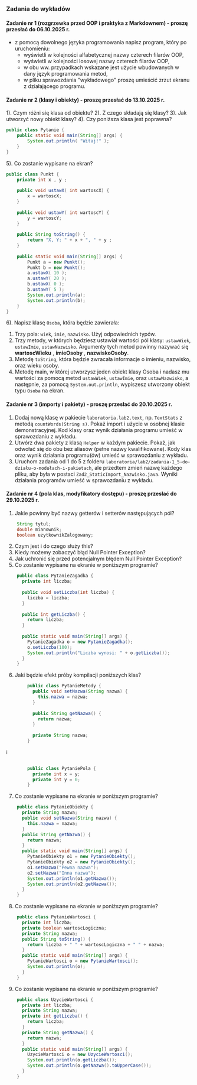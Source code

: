 ### Zadania do wykładów

#### Zadanie nr 1 (rozgrzewka przed OOP i praktyka z Markdownem) - proszę przesłać do 06.10.2025 r.
  - z pomocą dowolnego języka programowania napisz program, który po uruchomieniu:  
    - wyświetli w kolejności alfabetycznej nazwy czterech filarów OOP,  
    - wyświetli w kolejności losowej nazwy czterech filarów OOP,  
    - w obu ww. przypadkach wskazane jest użycie wbudowanych w dany język programowania metod,  
    - w pliku sprawozdania "wykładowego" proszę umieścić zrzut ekranu z działającego programu.  

#### Zadanie nr 2 (klasy i obiekty) - proszę przesłać do 13.10.2025 r.
1). Czym różni się klasa od obiektu?
2). Z czego składają się klasy?
3). Jak utworzyć nowy obiekt klasy?
4). Czy poniższa klasa jest poprawna?  

```java
public class Pytanie {
    public static void main(String[] args) {
        System.out.println( "Witaj!" );
    }
}
```

5). Co zostanie wypisane na ekran?

```java
public class Punkt {
    private int x , y ;
    
    public void ustawX( int wartoscX) {
        x = wartoscX;
    }
    
    public void ustawY( int wartoscY) {
        y = wartoscY;
    }
    
    public String toString() {
        return "X, Y: " + x + ", " + y ;
    }
    
    public static void main(String[] args) {
        Punkt a = new Punkt();
        Punkt b = new Punkt();
        a.ustawX( 10 );
        a.ustawY( 20 );
        b.ustawX( 0 );
        b.ustawY( 5 );
        System.out.println(a);
        System.out.println(b);
    }
}
```

6). Napisz klasę `Osoba`, która będzie zawierała:
   1. Trzy pola: `wiek`, `imie`, `nazwisko`. Użyj odpowiednich typów.
   2. Trzy metody, w których będziesz ustawiał wartości pól klasy: `ustawWiek`, `ustawImie`,
       `ustawNazwisko`. Argumenty tych metod powinny nazywać się **wartoscWieku** ,
       **imieOsoby** , **nazwiskoOsoby**.
   3. Metodę `toString`, która będzie zwracała informacje o imieniu, nazwisko, oraz wieku
       osoby.
   4. Metodę main, w której utworzysz jeden obiekt klasy Osoba i nadasz mu wartości
       za pomocą metod `ustawWiek`, `ustawImie`, oraz `ustawNazwisko`, a następnie, za pomocą
       `System.out.println`, wypiszesz utworzony obiekt typu `Osoba` na ekran.


#### Zadanie nr 3 (importy i pakiety) - proszę przesłać do 20.10.2025 r.

1) Dodaj nową klasę w pakiecie `laboratoria.lab2.text`, np. `TextStats` z metodą `countWords(String s)`. Pokaż import i użycie w osobnej klasie demonstracyjnej.  Kod klasy oraz wynik działania programu umieść w sprawozdaniu z wykładu.  
2) Utwórz dwa pakiety z klasą `Helper` w każdym pakiecie. Pokaż, jak odwołać się do obu bez aliasów (pełne nazwy kwalifikowane). Kody klas oraz wynik działania programu(ów) umieść w sprawozdaniu z wykładu.  
3) Uruchom zadania od 1 do 5 z folderu `laboratoria/lab2/zadania-1_5-do-działu-o-modułach-i-pakietach`, ale przedtem zmień nazwę każdego pliku, aby była w postaci `Zad2_StaticImport_Nazwisko.java`.  Wyniki działania programów umieść w sprawozdaniu z wykładu.  


#### Zadanie nr 4 (pola klas, modyfikatory dostępu) - proszę przesłać do 29.10.2025 r.


1. Jakie powinny być nazwy getterów i setterów następujących pól?  
```java
    String tytul;
    double mianownik;
    boolean uzytkownikZalogowany;
```
2. Czym jest i do czego służy this?  
3. Kiedy możemy zobaczyć błąd Null Pointer Exception?
4. Jak uchronić się przed potencjalnym błędem Null Pointer Exception?
5. Co zostanie wypisane na ekranie w poniższym programie?
```java
    public class PytanieZagadka {
      private int liczba;
      
      public void setLiczba(int liczba) {
        liczba = liczba;
      }
      
      public int getLiczba() {
        return liczba;
      }
      
      public static void main(String[] args) {
        PytanieZagadka o = new PytanieZagadka();
        o.setLiczba(100);
        System.out.println("Liczba wynosi: " + o.getLiczba());
      }
    }
```
6. Jaki będzie efekt próby kompilacji poniższych klas?
```java
        public class PytanieMetody {
          public void setNazwa(String nazwa) {
            this.nazwa = nazwa;
          }
          
          public String getNazwa() {
            return nazwa;
          }
          
          private String nazwa;
        }
```
i
```java
        
        public class PytaniePola {
          private int x = y;
          private int y = 0;
        }
```
7. Co zostanie wypisane na ekranie w poniższym programie?
```java
    public class PytanieObiekty {
      private String nazwa;
      public void setNazwa(String nazwa) {
        this.nazwa = nazwa;
      }
      public String getNazwa() {
        return nazwa;
      }
      public static void main(String[] args) {
        PytanieObiekty o1 = new PytanieObiekty();
        PytanieObiekty o2 = new PytanieObiekty();
        o1.setNazwa("Pewna nazwa");
        o2.setNazwa("Inna nazwa");
        System.out.println(o1.getNazwa());
        System.out.println(o2.getNazwa());
      }
    }
```
8. Co zostanie wypisane na ekranie w poniższym programie?
```java
    public class PytanieWartosci {
      private int liczba;
      private boolean wartoscLogiczna;
      private String nazwa;
      public String toString() {
        return liczba + " " + wartoscLogiczna + " " + nazwa;
      }
      public static void main(String[] args) {
        PytanieWartosci o = new PytanieWartosci();
        System.out.println(o);
      }
    }
```

9. Co zostanie wypisane na ekranie w poniższym programie?
```java
    public class UzycieWartosci {
      private int liczba;
      private String nazwa;
      private int getLiczba() {
        return liczba;
      }
      private String getNazwa() {
        return nazwa;
      }
      public static void main(String[] args) {
        UzycieWartosci o = new UzycieWartosci();
        System.out.println(o.getLiczba());
        System.out.println(o.getNazwa().toUpperCase());
      }
    }
```